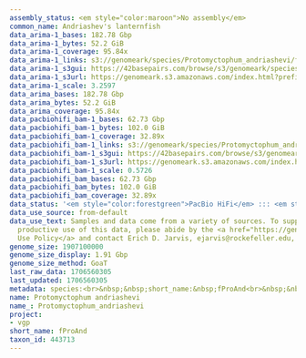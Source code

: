 ```yaml
---
assembly_status: <em style="color:maroon">No assembly</em>
common_name: Andriashev's lanternfish
data_arima-1_bases: 182.78 Gbp
data_arima-1_bytes: 52.2 GiB
data_arima-1_coverage: 95.84x
data_arima-1_links: s3://genomeark/species/Protomyctophum_andriashevi/fProAnd1/genomic_data/arima/<br>
data_arima-1_s3gui: https://42basepairs.com/browse/s3/genomeark/species/Protomyctophum_andriashevi/fProAnd1/genomic_data/arima/
data_arima-1_s3url: https://genomeark.s3.amazonaws.com/index.html?prefix=species/Protomyctophum_andriashevi/fProAnd1/genomic_data/arima/
data_arima-1_scale: 3.2597
data_arima_bases: 182.78 Gbp
data_arima_bytes: 52.2 GiB
data_arima_coverage: 95.84x
data_pacbiohifi_bam-1_bases: 62.73 Gbp
data_pacbiohifi_bam-1_bytes: 102.0 GiB
data_pacbiohifi_bam-1_coverage: 32.89x
data_pacbiohifi_bam-1_links: s3://genomeark/species/Protomyctophum_andriashevi/fProAnd1/genomic_data/pacbio_hifi/<br>
data_pacbiohifi_bam-1_s3gui: https://42basepairs.com/browse/s3/genomeark/species/Protomyctophum_andriashevi/fProAnd1/genomic_data/pacbio_hifi/
data_pacbiohifi_bam-1_s3url: https://genomeark.s3.amazonaws.com/index.html?prefix=species/Protomyctophum_andriashevi/fProAnd1/genomic_data/pacbio_hifi/
data_pacbiohifi_bam-1_scale: 0.5726
data_pacbiohifi_bam_bases: 62.73 Gbp
data_pacbiohifi_bam_bytes: 102.0 GiB
data_pacbiohifi_bam_coverage: 32.89x
data_status: '<em style="color:forestgreen">PacBio HiFi</em> ::: <em style="color:forestgreen">Arima</em>'
data_use_source: from-default
data_use_text: Samples and data come from a variety of sources. To support fair and
  productive use of this data, please abide by the <a href="https://genome10k.soe.ucsc.edu/data-use-policies/">Data
  Use Policy</a> and contact Erich D. Jarvis, ejarvis@rockefeller.edu, with any questions.
genome_size: 1907100000
genome_size_display: 1.91 Gbp
genome_size_method: GoaT
last_raw_data: 1706560305
last_updated: 1706560305
metadata: species:<br>&nbsp;&nbsp;short_name:&nbsp;fProAnd<br>&nbsp;&nbsp;name:&nbsp;Protomyctophum&nbsp;andriashevi<br>&nbsp;&nbsp;taxon_id:&nbsp;443713<br>&nbsp;&nbsp;common_name:&nbsp;Andriashev's&nbsp;lanternfish<br>&nbsp;&nbsp;order:<br>&nbsp;&nbsp;&nbsp;&nbsp;name:&nbsp;Myctophiformes<br>&nbsp;&nbsp;family:<br>&nbsp;&nbsp;&nbsp;&nbsp;name:&nbsp;Myctophidae<br>&nbsp;&nbsp;individuals:<br>&nbsp;&nbsp;&nbsp;&nbsp;-&nbsp;short_name:&nbsp;fProAnd1<br>&nbsp;&nbsp;&nbsp;&nbsp;&nbsp;&nbsp;biosample_id:&nbsp;SAMEA12815433<br>&nbsp;&nbsp;&nbsp;&nbsp;&nbsp;&nbsp;sex:&nbsp;male<br>&nbsp;&nbsp;genome_size:&nbsp;1907100000<br>&nbsp;&nbsp;genome_size_method:&nbsp;GoaT<br>&nbsp;&nbsp;project:&nbsp;[&nbsp;vgp&nbsp;]<br>
name: Protomyctophum andriashevi
name_: Protomyctophum_andriashevi
project:
- vgp
short_name: fProAnd
taxon_id: 443713
---
```

